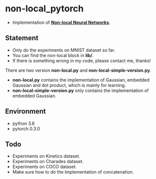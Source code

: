 # non-local_pytorch
- Implementation of [**Non-local Neural Networks**](https://arxiv.org/abs/1711.07971).

## Statement
- Only do the experiments on MNIST dataset so far.
- You can find the non-local block in **lib/**. 
- If there is something wrong in my code, please contact me, thanks!

There are two version **non-local.py** and **non-local-simple-version.py**. 

- **non-local.py** contains the implementation of Gaussian, embedded Gaussian and  dot product, which is mainly for learning.
- **non-local-simple-version.py** only contains  the implementation of embedded Gaussian.

## Environment
- python 3.6
- pytorch 0.3.0

## Todo
- Experiments on Kinetics dataset.
- Experiments on Charades dataset.
- Experiments on COCO dataset.
- Make sure how to do the Implementation of concatenation.
